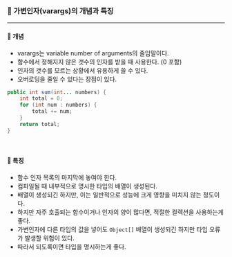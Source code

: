 ### 🔶 가변인자(varargs)의 개념과 특징
---

#### 🔸 개념
- varargs는 variable number of arguments의 줄임말이다.
- 함수에서 정해지지 않은 갯수의 인자를 받을 때 사용한다. (0 포함)
- 인자의 갯수를 모르는 상황에서 유용하게 쓸 수 있다.
- 오버로딩을 줄일 수 있다는 장점이 있다.

```java
public int sum(int... numbers) {
    int total = 0;
    for (int num : numbers) {
        total += num;
    }
    return total;
}
```

<br>

#### 🔸 특징
- 함수 인자 목록의 마지막에 놓여야 한다.
- 컴파일될 때 내부적으로 명시한 타입의 배열이 생성된다.
- 배열이 생성되긴 하지만, 이는 일반적으로 성능에 크게 영향을 미치지 않는 정도이다.
- 하지만 자주 호출되는 함수이거나 인자의 양이 많다면, 적절한 컬렉션을 사용하는게 좋다.
- 가변인자에 다른 타입의 값을 넣어도 `Object[]` 배열이 생성되긴 하지만 타입 오류가 발생할 위험이 있다.
- 따라서 되도록이면 타입을 명시하는게 좋다.
